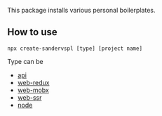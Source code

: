 This package installs various personal boilerplates.

## How to use
```
npx create-sandervspl [type] [project name]
```

Type can be
- [api](https://github.com/sandervspl/rest-api-server)
- [web-redux](https://github.com/sandervspl/ts-react-redux-boilerplate)
- [web-mobx](https://github.com/sandervspl/ts-react-mobx-boilerplate)
- [web-ssr](https://github.com/sandervspl/ts-react-redux-boilerplate-ssr)
- [node](https://github.com/sandervspl/simple-node-boilerplate)
